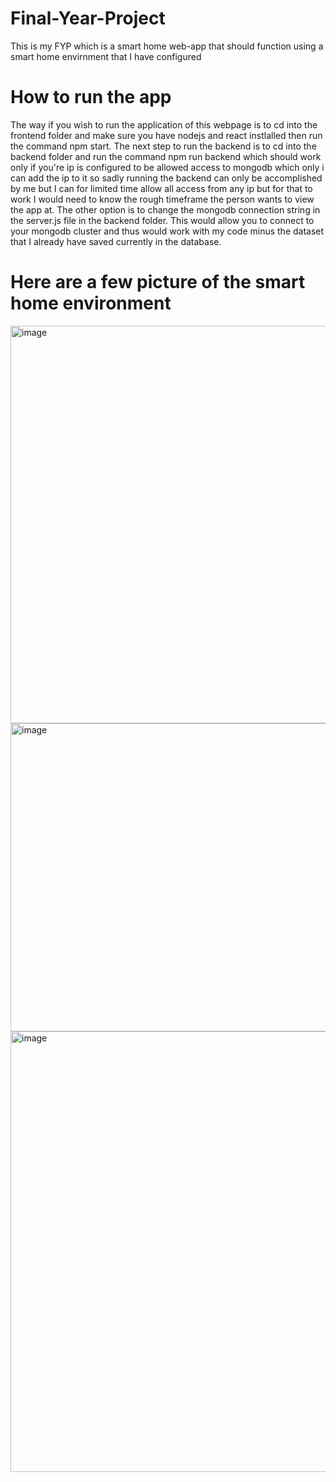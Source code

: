 # Final-Year-Project
 This is my FYP which is a smart home web-app that should function using a smart home envirnment that I have configured 

 # How to run the app
The way if you wish to run the application of this webpage is to cd into the frontend folder and make sure you have nodejs and react instlalled then run the command npm start. The next step to run the backend is to cd into the backend folder and run the command npm run backend which should work only if you're ip is configured to be allowed access to mongodb which only i can add the ip to it so sadly running the backend can only be accomplished by me but I can for limited time allow all access from any ip but for that to work I would need to know the rough timeframe the person wants to view the app at. The other option is to change the mongodb connection string in the server.js file in the backend folder. This would allow you to connect to your mongodb cluster and thus would work with my code minus the dataset that I already have saved currently in the database. 

# Here are a few picture of the smart home environment 

<img width="944" height="636" alt="image" src="https://github.com/user-attachments/assets/feaeeb42-e239-42ab-9d38-dbd7421a1698" />
<img width="882" height="493" alt="image" src="https://github.com/user-attachments/assets/0123bb24-7956-4837-958c-0ffd62ef74ec" />
<img width="940" height="705" alt="image" src="https://github.com/user-attachments/assets/3bcb1506-9e1e-48ce-86e8-30df323a0a83" />
